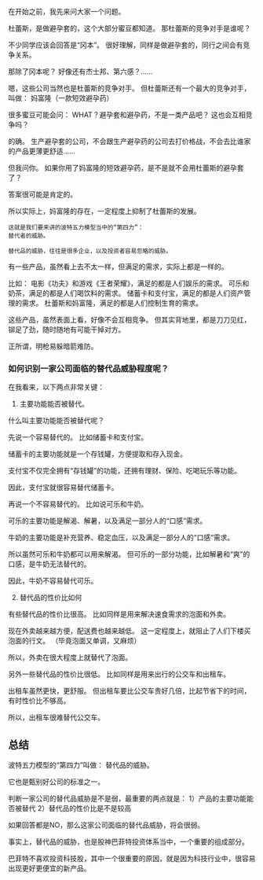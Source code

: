 在开始之前，我先来问大家一个问题。

杜蕾斯，是做避孕套的，这个大部分蜜豆都知道。
那杜蕾斯的竞争对手是谁呢？

不少同学应该会回答是“冈本”。
很好理解，同样是做避孕套的，同行之间会有竞争关系。

那除了冈本呢？
好像还有杰士邦、第六感？……

嗯，这些公司当然也是杜蕾斯的竞争对手。
但杜蕾斯还有一个最大的竞争对手，叫做：
妈富隆（一款短效避孕药）

很多蜜豆可能会问：
WHAT？避孕套和避孕药，不是一类产品吧？
这也会互相竞争吗？

的确。
生产避孕套的公司，不会跟生产避孕药的公司去打价格战，不会去比谁家的产品更薄更舒适……

但我问你。
如果你用了妈富隆的短效避孕药，是不是就不会用杜蕾斯的避孕套了？

答案很可能是肯定的。


所以实际上，妈富隆的存在，一定程度上抑制了杜蕾斯的发展。
```
这就是我们要来讲的波特五力模型当中的“第四力”：
替代者的威胁。

替代品的威胁，往往是很多企业，以及投资者容易忽略的威胁。
```
有一些产品，虽然看上去不太一样，但满足的需求，实际上都是一样的。

比如：
电影《功夫》和游戏《王者荣耀》，满足的都是人们娱乐的需求。
可乐和奶茶，满足的都是人们喝饮料的需求。
储蓄卡和支付宝，满足的都是人们资产管理的需求。
杜蕾斯和妈富隆，满足的都是人们控制生育的需求。

这些产品，虽然表面上看，好像不会互相竞争。
但其实背地里，都是刀刀见红，铆足了劲，随时随地有可能干掉对方。

正所谓，明枪易躲暗箭难防。
### 如何识别一家公司面临的替代品威胁程度呢？

在我看来，以下两点非常关键：

1. 主要功能能否被替代。

什么叫主要功能能否被替代呢？

先说一个容易替代的。
比如储蓄卡和支付宝。

储蓄卡的主要功能就是一个存钱罐，方便提取和存入现金。

支付宝不仅完全拥有“存钱罐”的功能，还拥有理财、保险、吃喝玩乐等功能。

因此，支付宝就很容易替代储蓄卡。


再说一个不容易替代的。
比如说可乐和牛奶。

可乐的主要功能是解渴、解暑，以及满足一部分人的“口感”需求。

牛奶的主要功能是补充营养、稳定血压，以及满足一部分人的“口感”需求。

所以虽然可乐和牛奶都可以用来解渴。
但可乐的一部分功能，比如解暑和“爽”的口感，是牛奶无法替代的。

因此，牛奶不容易替代可乐。


2. 替代品的性价比如何

有些替代品的性价比很高。
比如同样是用来解决速食需求的泡面和外卖。

现在外卖越来越方便，配送费也越来越低。
这一定程度上，就阻止了人们下楼买泡面的行文。
（毕竟泡面又单调，又麻烦）

所以，外卖在很大程度上就替代了泡面。


另外一些替代品的性价比很低。
比如同样是用来出行的公交车和出租车。

出租车虽然更快，更舒服。
但出租车要比公交车贵好几倍，比起节省下的时间，有时性价比不够高。

所以，出租车很难替代公交车。


## 总结

波特五力模型的“第四力”叫做：
替代品的威胁。

它也是甄别好公司的标准之一。

判断一家公司的替代品威胁是不是弱，最重要的两点就是：
1）产品的主要功能能否被替代
2）替代品的性价比是不是较高

如果回答都是NO，那么这家公司面临的替代品威胁，将会很弱。

事实上，替代品的威胁，也是股神巴菲特投资体系当中，一个重要的组成部分。

巴菲特不喜欢投资科技股，其中一个很重要的原因，就是因为科技行业中，很容易出现更好更便宜的新产品。


